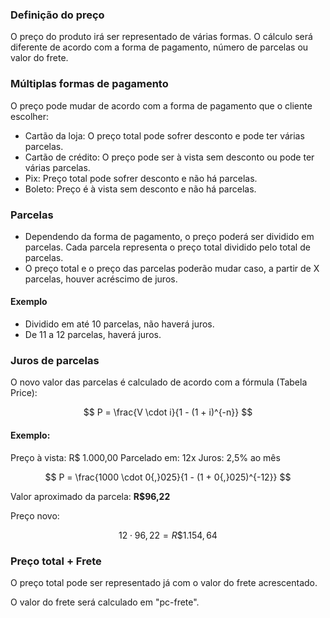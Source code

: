 ### Definição do preço

O preço do produto irá ser representado de várias formas. O cálculo será diferente de acordo com a forma de pagamento, número de parcelas ou valor do frete.

### Múltiplas formas de pagamento

O preço pode mudar de acordo com a forma de pagamento que o cliente escolher:

- Cartão da loja: O preço total pode sofrer desconto e pode ter várias parcelas.
- Cartão de crédito: O preço pode ser à vista sem desconto ou pode ter várias parcelas.
- Pix: Preço total pode sofrer desconto e não há parcelas.
- Boleto: Preço é à vista sem desconto e não há parcelas.

### Parcelas

- Dependendo da forma de pagamento, o preço poderá ser dividido em parcelas. Cada parcela representa o preço total dividido pelo total de parcelas.
- O preço total e o preço das parcelas poderão mudar caso, a partir de X parcelas, houver acréscimo de juros.

#### Exemplo

- Dividido em até 10 parcelas, não haverá juros.
- De 11 a 12 parcelas, haverá juros.

### Juros de parcelas

O novo valor das parcelas é calculado de acordo com a fórmula (Tabela Price):

$$
P = \frac{V \cdot i}{1 - (1 + i)^{-n}}
$$

#### Exemplo:

Preço à vista: R$ 1.000,00
Parcelado em: 12x
Juros: 2,5% ao mês

$$
P = \frac{1000 \cdot 0{,}025}{1 - (1 + 0{,}025)^{-12}}
$$

Valor aproximado da parcela: **R\$96,22** 

Preço novo: 

$$
12 \cdot 96{,}22 = R\$1.154,64
$$

### Preço total + Frete

O preço total pode ser representado já com o valor do frete acrescentado.

O valor do frete será calculado em "pc-frete".